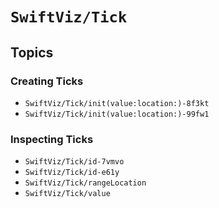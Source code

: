 # ``SwiftViz/Tick``

## Topics

### Creating Ticks

- ``SwiftViz/Tick/init(value:location:)-8f3kt``
- ``SwiftViz/Tick/init(value:location:)-99fw1``

### Inspecting Ticks

- ``SwiftViz/Tick/id-7vmvo``
- ``SwiftViz/Tick/id-e61y``
- ``SwiftViz/Tick/rangeLocation``
- ``SwiftViz/Tick/value``
